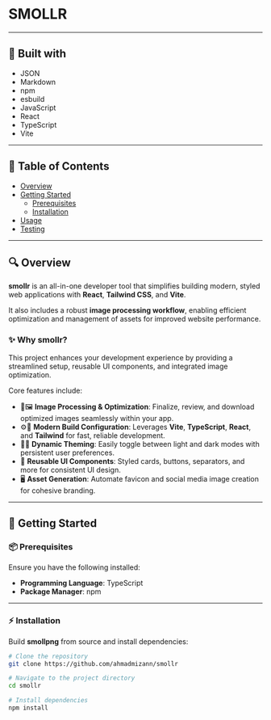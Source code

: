 # SMOLLR

---

## 🚀 Built with

- JSON  
- Markdown  
- npm  
- esbuild  
- JavaScript  
- React  
- TypeScript  
- Vite  

---

## 📑 Table of Contents

- [Overview](#overview)  
- [Getting Started](#getting-started)  
  - [Prerequisites](#prerequisites)  
  - [Installation](#installation)  
- [Usage](#usage)  
- [Testing](#testing)  

---

## 🔍 Overview

**smollr** is an all-in-one developer tool that simplifies building modern, styled web applications with **React**, **Tailwind CSS**, and **Vite**.  

It also includes a robust **image processing workflow**, enabling efficient optimization and management of assets for improved website performance.  

### ✨ Why smollr?

This project enhances your development experience by providing a streamlined setup, reusable UI components, and integrated image optimization.  

Core features include:  

- 🎨🖼️ **Image Processing & Optimization**: Finalize, review, and download optimized images seamlessly within your app.  
- ⚙️🔧 **Modern Build Configuration**: Leverages **Vite**, **TypeScript**, **React**, and **Tailwind** for fast, reliable development.  
- 🌙🌓 **Dynamic Theming**: Easily toggle between light and dark modes with persistent user preferences.  
- 🧩 **Reusable UI Components**: Styled cards, buttons, separators, and more for consistent UI design.  
- 🖥️ **Asset Generation**: Automate favicon and social media image creation for cohesive branding.  

---

## 🏁 Getting Started

### 📦 Prerequisites

Ensure you have the following installed:  

- **Programming Language**: TypeScript  
- **Package Manager**: npm  

---

### ⚡ Installation

Build **smollpng** from source and install dependencies:  

```bash
# Clone the repository
git clone https://github.com/ahmadmizann/smollr

# Navigate to the project directory
cd smollr

# Install dependencies
npm install

